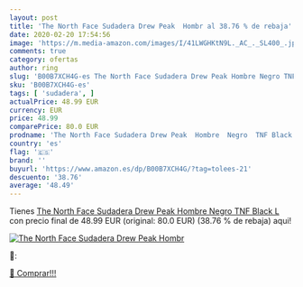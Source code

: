```yaml
---
layout: post
title: 'The North Face Sudadera Drew Peak  Hombr al 38.76 % de rebaja'
date: 2020-02-20 17:54:56
image: 'https://m.media-amazon.com/images/I/41LWGHKtN9L._AC_._SL400_.jpg'
comments: true
category: ofertas
author: ring
slug: 'B00B7XCH4G-es The North Face Sudadera Drew Peak Hombre Negro TNF Black L'
sku: 'B00B7XCH4G-es'
tags: [ 'sudadera', ]
actualPrice: 48.99 EUR
currency: EUR
price: 48.99
comparePrice: 80.0 EUR
prodname: 'The North Face Sudadera Drew Peak  Hombre  Negro  TNF Black   L'
country: 'es'
flag: '🇪🇸'
brand: ''
buyurl: 'https://www.amazon.es/dp/B00B7XCH4G/?tag=tolees-21'
descuento: '38.76'
average: '48.49'
---
```


Tienes [The North Face Sudadera Drew Peak  Hombre  Negro  TNF Black   L](https://www.amazon.es/dp/B00B7XCH4G/?tag=tolees-21) con precio final de  48.99 EUR (original: 80.0 EUR) (38.76 %  de rebaja) aqui!

[![The North Face Sudadera Drew Peak  Hombr](https://m.media-amazon.com/images/I/41LWGHKtN9L._AC_._SL400_.jpg)](https://www.amazon.es/dp/B00B7XCH4G/?tag=tolees-21)

🔎:


[🛒 Comprar!!!](https://www.amazon.es/dp/B00B7XCH4G/?tag=tolees-21)
